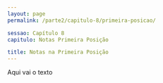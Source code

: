 ```yaml
---
layout: page
permalink: /parte2/capitulo-8/primeira-posicao/

sessao: Capítulo 8
capitulo: Notas Primeira Posição

title: Notas na Primeira Posição
---
```


Aqui vai o texto